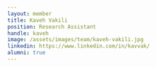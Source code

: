 ```yaml
---
layout: member
title: Kaveh Vakili
position: Research Assistant
handle: kaveh
image: /assets/images/team/kaveh-vakili.jpg
linkedin: https://www.linkedin.com/in/kavvak/
alumni: true
---
```


